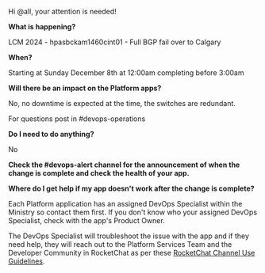 Hi @all, your attention is needed! 

**What is happening?**

LCM 2024 - hpasbckam1460cint01 - Full BGP fail over to Calgary

**When?**

Starting at Sunday December 8th at 12:00am completing before 3:00am

**Will there be an impact on the Platform apps?**

No, no downtime is expected at the time, the switches are redundant.

For questions post in #devops-operations

**Do I need to do anything?**

No

**Check the #devops-alert channel for the announcement of when the change is complete and check the health of your app.**

**Where do I get help if my app doesn't work after the change is complete?**

Each Platform application has an assigned DevOps Specialist within the Ministry so contact them first. If you don't know who your assigned DevOps Specialist, check with the app's Product Owner.

The DevOps Specialist will troubleshoot the issue with the app and if they need help, they will reach out to the Platform Services Team and the Developer Community in RocketChat as per these [RocketChat Channel Use Guidelines](https://developer.gov.bc.ca/docs/default/component/bc-developer-guide/rocketchat/rocketchat-channel-descriptions/).
